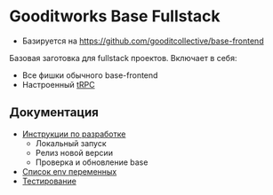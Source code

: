 # Gooditworks Base Fullstack

- Базируется на https://github.com/gooditcollective/base-frontend

Базовая заготовка для fullstack проектов. Включает в себя:

- Все фишки обычного base-frontend
- Настроенный [tRPC](https://trpc.io)

## Документация

- [Инструкции по разработке](docs/guides.md)
  - Локальный запуск
  - Релиз новой версии
  - Проверка и обновление base
- [Список env переменных](docs/env.md)
- [Тестирование](docs/testing.md)

